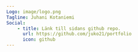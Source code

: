 ```yaml
---
Logo: image/logo.png
Tagline: Juhani Kotaniemi
Social:
    - title: Länk till sidans github repo.
      url: https://github.com/juko21/portfolio
      icon: github
---
```

